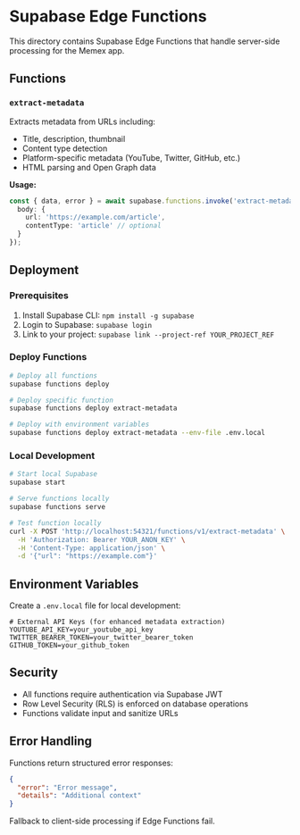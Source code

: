 # Supabase Edge Functions

This directory contains Supabase Edge Functions that handle server-side processing for the Memex app.

## Functions

### `extract-metadata`
Extracts metadata from URLs including:
- Title, description, thumbnail
- Content type detection
- Platform-specific metadata (YouTube, Twitter, GitHub, etc.)
- HTML parsing and Open Graph data

**Usage:**
```typescript
const { data, error } = await supabase.functions.invoke('extract-metadata', {
  body: {
    url: 'https://example.com/article',
    contentType: 'article' // optional
  }
});
```

## Deployment

### Prerequisites
1. Install Supabase CLI: `npm install -g supabase`
2. Login to Supabase: `supabase login`
3. Link to your project: `supabase link --project-ref YOUR_PROJECT_REF`

### Deploy Functions
```bash
# Deploy all functions
supabase functions deploy

# Deploy specific function
supabase functions deploy extract-metadata

# Deploy with environment variables
supabase functions deploy extract-metadata --env-file .env.local
```

### Local Development
```bash
# Start local Supabase
supabase start

# Serve functions locally
supabase functions serve

# Test function locally
curl -X POST 'http://localhost:54321/functions/v1/extract-metadata' \
  -H 'Authorization: Bearer YOUR_ANON_KEY' \
  -H 'Content-Type: application/json' \
  -d '{"url": "https://example.com"}'
```

## Environment Variables

Create a `.env.local` file for local development:

```env
# External API Keys (for enhanced metadata extraction)
YOUTUBE_API_KEY=your_youtube_api_key
TWITTER_BEARER_TOKEN=your_twitter_bearer_token
GITHUB_TOKEN=your_github_token
```

## Security

- All functions require authentication via Supabase JWT
- Row Level Security (RLS) is enforced on database operations
- Functions validate input and sanitize URLs

## Error Handling

Functions return structured error responses:
```json
{
  "error": "Error message",
  "details": "Additional context"
}
```

Fallback to client-side processing if Edge Functions fail.
